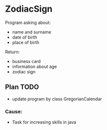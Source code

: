 # ZodiacSign
Program asking about:
- name and surname
- date of birth
- place of birth

Return:
- business card
- information about age
- zodiac sign

## Plan TODO
- update program by class GregorianCalendar 

### Cause:
- Task for increasing skills in java 
